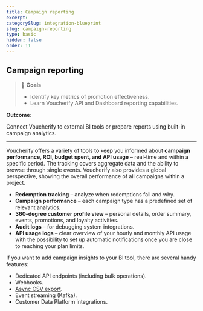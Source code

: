 ```yaml
---
title: Campaign reporting
excerpt:
categorySlug: integration-blueprint
slug: campaign-reporting
type: basic
hidden: false
order: 11
---
```


## Campaign reporting

> 📘 **Goals**
> 
> * Identify key metrics of promotion effectiveness.
> * Learn Voucherify API and Dashboard reporting capabilities. 


**Outcome**:

Connect Voucherify to external BI tools or prepare reports using built-in campaign analytics.

---

Voucherify offers a variety of tools to keep you informed about **campaign performance, ROI, budget spent, and API usage** – real-time and within a specific period. The tracking covers aggregate data and the ability to browse through single events. Voucherify also provides a global perspective, showing the overall performance of all campaigns within a project.

* **Redemption tracking** – analyze when redemptions fail and why.
* **Campaign performance** – each campaign type has a predefined set of relevant analytics.
* **360-degree customer profile view** – personal details, order summary, events, promotions, and loyalty activities.
* **Audit logs** – for debugging system integrations.
* **API usage logs** – clear overview of your hourly and monthly API usage with the possibility to set up automatic notifications once you are close to reaching your plan limits. 

If you want to add campaign insights to your BI tool, there are several handy features:

* Dedicated API endpoints (including bulk operations).
* Webhooks.
* [Async CSV export](https://support.voucherify.io/article/543-data-export "Data Export").
* Event streaming (Kafka).
* Customer Data Platform integrations.
